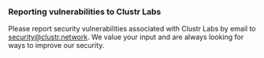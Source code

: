### Reporting vulnerabilities to Clustr Labs

Please report security vulnerabilities associated with Clustr Labs by email to [security@clustr.network](mailto:security@clustr.network). We value your input and are always looking for ways to improve our security.

